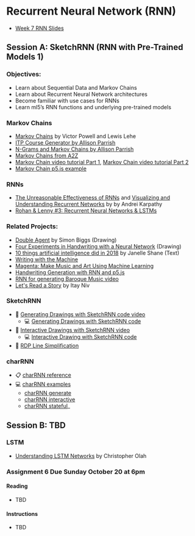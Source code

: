 # Recurrent Neural Network (RNN)

- [Week 7 RNN Slides](https://docs.google.com/presentation/d/1ujIuPSKzeDLK-D6FRJlVHDsMmWU0Sy8RYZ7_kq3FLVA/edit?usp=sharing)

## Session A: SketchRNN (RNN with Pre-Trained Models 1)

### Objectives:

- Learn about Sequential Data and Markov Chains
- Learn about Recurrent Neural Network architectures
- Become familiar with use cases for RNNs
- Learn ml5’s RNN functions and underlying pre-trained models

### Markov Chains

- [Markov Chains](http://setosa.io/blog/2014/07/26/markov-chains/) by Victor Powell and Lewis Lehe
- [ITP Course Generator by Allison Parrish](http://static.decontextualize.com/toys/next_semester)
- [N-Grams and Markov Chains by Allison Parrish](http://www.decontextualize.com/teaching/rwet/n-grams-and-markov-chains/)
- [Markov Chains from A2Z](https://shiffman.net/a2z/markov/)
- [Markov Chain video tutorial Part 1](https://youtu.be/eGFJ8vugIWA), [Markov Chain video tutorial Part 2](https://youtu.be/9r8CmofnbAQ)
- [Markov Chain p5.js example](https://editor.p5js.org/codingtrain/sketches/AAgqWiJAW)

### RNNs

- [The Unreasonable Effectiveness of RNNs](http://karpathy.github.io/2015/05/21/rnn-effectiveness/) and [Visualizing and Understanding Recurrent Networks](https://skillsmatter.com/skillscasts/6611-visualizing-and-understanding-recurrent-networks) by by Andrei Karpathy
- [Rohan & Lenny #3: Recurrent Neural Networks & LSTMs](https://ayearofai.com/rohan-lenny-3-recurrent-neural-networks-10300100899b)

### Related Projects:

- [Double Agent](http://littlepig.org.uk/installations/doubleagent/index.htm) by Simon Biggs (Drawing)
- [Four Experiments in Handwriting with a Neural Network](https://distill.pub/2016/handwriting/) (Drawing)
- [10 things artificial intelligence did in 2018](http://aiweirdness.com/post/181621835642/10-things-artificial-intelligence-did-in-2018) by Janelle Shane (Text)
- [Writing with the Machine](https://www.robinsloan.com/notes/writing-with-the-machine/)
- [Magenta: Make Music and Art Using Machine Learning](https://magenta.tensorflow.org/)
- [Handwriting Generation with RNN and p5.js](http://blog.otoro.net/2017/01/01/recurrent-neural-network-artist/)
- [RNN for generating Baroque Music video](https://www.youtube.com/watch?v=SacogDL_4JU)
- [Let's Read a Story](https://medium.com/ml5js/lets-read-a-story-talking-to-books-using-semantic-similarity-f283168b4264) by Itay Niv

### SketchRNN

- 🎥 [Generating Drawings with SketchRNN code video](https://thecodingtrain.com/CodingChallenges/128-sketchrnn-snowflakes)
  - 💻 [Generating Drawings with SketchRNN code](https://editor.p5js.org/ml5/sketches/SketchRNN_basic)
- 🎥 [Interactive Drawings with SketchRNN video](https://thecodingtrain.com/CodingChallenges/153-interactive-sketchrnn.html)
  - 💻 [Interactive Drawing with SketchRNN code](https://editor.p5js.org/codingtrain/sketches/hcumr-aua)
- 🎥 [RDP Line Simplification](https://thecodingtrain.com/CodingChallenges/152-rdp-algorithm.html)

### charRNN

- 📋 [charRNN reference](https://learn.ml5js.org/#/reference/charrnn)
- 💻 [charRNN examples](https://learn.ml5js.org/#/reference/charrnn?id=examples)
  - [charRNN generate](https://examples.ml5js.org/p5js/charrnn/charrnn_text/)
  - [charRNN interactive](https://examples.ml5js.org/p5js/charrnn/charrnn_interactive/)
  - [charRNN stateful](https://examples.ml5js.org/p5js/charrnn/charrnn_text_stateful/)\_

## Session B: TBD

### LSTM

- [Understanding LSTM Networks](http://colah.github.io/posts/2015-08-Understanding-LSTMs/) by Christopher Olah

### Assignment 6 Due Sunday October 20 at 6pm

#### Reading

- TBD

#### Instructions

- TBD
